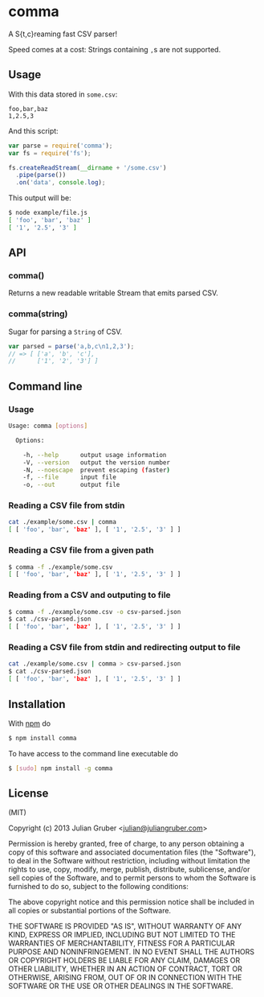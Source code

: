 
# comma

A S{t,c}reaming fast CSV parser!

Speed comes at a cost: Strings containing `,`s are not supported.

## Usage

With this data stored in `some.csv`:

```csv
foo,bar,baz
1,2.5,3
```

And this script:

```js
var parse = require('comma');
var fs = require('fs');

fs.createReadStream(__dirname + '/some.csv')
  .pipe(parse())
  .on('data', console.log);
```

This output will be:

```bash
$ node example/file.js
[ 'foo', 'bar', 'baz' ]
[ '1', '2.5', '3' ]
```

## API

### comma()

Returns a new readable writable Stream that emits parsed CSV.

### comma(string)

Sugar for parsing a `String` of CSV.

```js
var parsed = parse('a,b,c\n1,2,3');
// => [ ['a', 'b', 'c'],
//      ['1', '2', '3'] ]
```

## Command line

### Usage
```bash
Usage: comma [options]

  Options:

    -h, --help      output usage information
    -V, --version   output the version number
    -N, --noescape  prevent escaping (faster)
    -f, --file      input file
    -o, --out       output file
```

### Reading a CSV file from stdin

```bash
cat ./example/some.csv | comma
[ [ 'foo', 'bar', 'baz' ], [ '1', '2.5', '3' ] ]
```

### Reading a CSV file from a given path

```bash
$ comma -f ./example/some.csv
[ [ 'foo', 'bar', 'baz' ], [ '1', '2.5', '3' ] ]
```

### Reading from a CSV and outputing to file

```bash
$ comma -f ./example/some.csv -o csv-parsed.json
$ cat ./csv-parsed.json
[ [ 'foo', 'bar', 'baz' ], [ '1', '2.5', '3' ] ]
```

### Reading a CSV file from stdin and redirecting output to file

```bash
cat ./example/some.csv | comma > csv-parsed.json
$ cat ./csv-parsed.json
[ [ 'foo', 'bar', 'baz' ], [ '1', '2.5', '3' ] ]
```

## Installation

With [npm](http://npmjs.org) do

```bash
$ npm install comma
```

To have access to the command line executable do
```bash
$ [sudo] npm install -g comma
```

## License

(MIT)

Copyright (c) 2013 Julian Gruber &lt;julian@juliangruber.com&gt;

Permission is hereby granted, free of charge, to any person obtaining a copy of
this software and associated documentation files (the "Software"), to deal in
the Software without restriction, including without limitation the rights to
use, copy, modify, merge, publish, distribute, sublicense, and/or sell copies
of the Software, and to permit persons to whom the Software is furnished to do
so, subject to the following conditions:

The above copyright notice and this permission notice shall be included in all
copies or substantial portions of the Software.

THE SOFTWARE IS PROVIDED "AS IS", WITHOUT WARRANTY OF ANY KIND, EXPRESS OR
IMPLIED, INCLUDING BUT NOT LIMITED TO THE WARRANTIES OF MERCHANTABILITY,
FITNESS FOR A PARTICULAR PURPOSE AND NONINFRINGEMENT. IN NO EVENT SHALL THE
AUTHORS OR COPYRIGHT HOLDERS BE LIABLE FOR ANY CLAIM, DAMAGES OR OTHER
LIABILITY, WHETHER IN AN ACTION OF CONTRACT, TORT OR OTHERWISE, ARISING FROM,
OUT OF OR IN CONNECTION WITH THE SOFTWARE OR THE USE OR OTHER DEALINGS IN THE
SOFTWARE.
